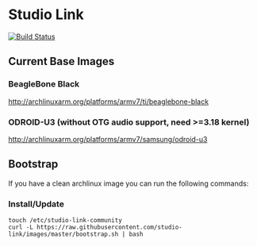 # Studio Link

[![Build Status](https://ci-studio.visr.de/job/studio-link-images/badge/icon)](https://ci-studio.visr.de/job/studio-link-images/)

## Current Base Images

### BeagleBone Black

http://archlinuxarm.org/platforms/armv7/ti/beaglebone-black

### ODROID-U3 (without OTG audio support, need >=3.18 kernel)

http://archlinuxarm.org/platforms/armv7/samsung/odroid-u3

## Bootstrap

If you have a clean archlinux image you can run the following commands:

### Install/Update

```
touch /etc/studio-link-community
curl -L https://raw.githubusercontent.com/studio-link/images/master/bootstrap.sh | bash
```
